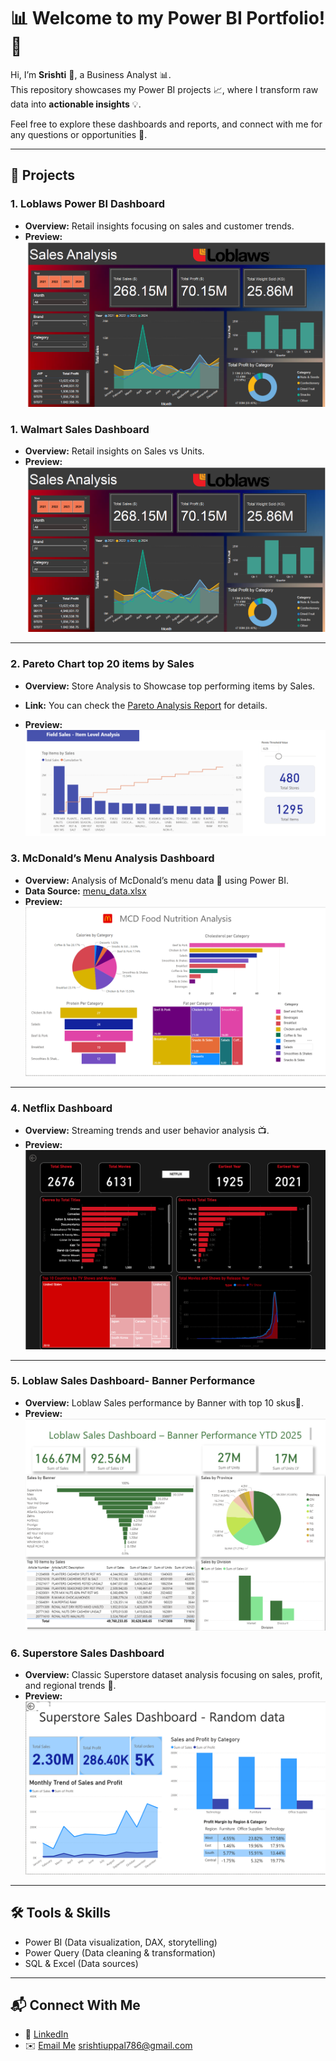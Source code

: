 # 📊 Welcome to my Power BI Portfolio! 🚀

Hi, I’m **Srishti** 👋, a Business Analyst 📊.  
This repository showcases my Power BI projects 📈, where I transform raw data into **actionable insights** 💡.  

Feel free to explore these dashboards and reports, and connect with me for any questions or opportunities 🤝.  

---

## 📂 Projects

### 1. **Loblaws Power BI Dashboard**
- **Overview:** Retail insights focusing on sales and customer trends.  
- **Preview:**  
![Loblaws Dashboard](Loblaws%20PowerBI.png)

### 1. **Walmart Sales Dashboard**
- **Overview:** Retail insights on Sales vs Units.  
- **Preview:**  
![Loblaws Dashboard](Loblaws%20PowerBI.png)  

---

### 2. **Pareto Chart top 20 items by Sales**
- **Overview:** Store Analysis to Showcase top performing items by Sales.
- **Link:** You can check the [Pareto Analysis Report](https://app.powerbi.com/groups/me/reports/e682a9fe-1a97-499b-a89c-1126f3036d82/67a5e7b42c1d084cd2e5?experience=power-bi) for details.

- **Preview:**  
![Pareto Chart](Pareto%20Chart.png)

### 3. **McDonald’s Menu Analysis Dashboard**
- **Overview:** Analysis of McDonald’s menu data 🍔 using Power BI.  
- **Data Source:** [menu_data.xlsx](menu_data.xlsx)  
- **Preview:**  
![McDonald’s Dashboard](Mcd%20sample%20dashboard.png) 

---

### 4. **Netflix Dashboard**
- **Overview:** Streaming trends and user behavior analysis 📺.  
- **Preview:**  
![Netflix Dashboard](Netflix%20Dashboard.png)  

---

### 5. **Loblaw Sales Dashboard- Banner Performance**
- **Overview:** Loblaw Sales performance by Banner with top 10 skus🏬.  
- **Preview:**  
![Loblaws Dashboard](Loblaw%20Banner%20performance.png)  

### 6. **Superstore Sales Dashboard**
- **Overview:** Classic Superstore dataset analysis focusing on sales, profit, and regional trends 🏬.  
- **Preview:**  
![Superstore Dashboard](Superstore%20dashboard.png)  

---

## 🛠 Tools & Skills
- Power BI (Data visualization, DAX, storytelling)  
- Power Query (Data cleaning & transformation)  
- SQL & Excel (Data sources)  

---

## 📬 Connect With Me
- 💼 [LinkedIn](#)   
- ✉️ [Email Me](#)  srishtiuppal786@gmail.com
